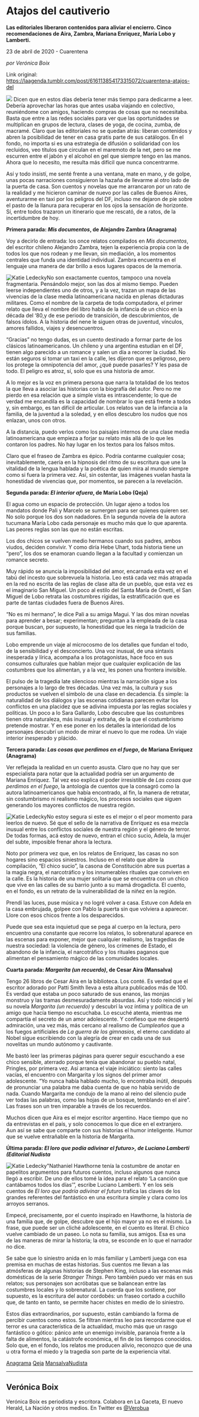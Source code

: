 # Atajos del cautiverio

**Las editoriales liberaron contenidos para aliviar el encierro. Cinco recomendaciones de Aira, Zambra, Mariana Enríquez, María Lobo y  Lamberti.**

23 de abril de 2020 - Cuarentena

_por Verónica Boix_

Link original: https://laagenda.tumblr.com/post/616113854173315072/cuarentena-atajos-del

![](https://64.media.tumblr.com/403099321b2baf3ed08fb3db53905216/8cba466fd3c3afbe-2e/s500x750/1c3a5ea6cf3c0b77b99f167c5423780c1266125e.jpg)
Dicen que en estos días debería tener más tiempo para dedicarme a leer. Debería aprovechar las horas que antes usaba viajando en colectivo, reuniéndome con amigos, haciendo compras de cosas que no necesitaba. Basta que entre a las redes sociales para ver que las oportunidades se multiplican en grupos de lectura, clases de yoga, de cocina, zumba, de macramé. Claro que las editoriales no se quedan atrás: liberan contenidos y abren la posibilidad de tener en casa gratis parte de sus catálogos. En el fondo, no importa si es una estrategia de difusión o solidaridad con los recluidos, veo títulos que circulan en el maremoto de la net, pero se me escurren entre el jabón y el alcohol en gel que siempre tengo en las manos. Ahora que lo necesito, me resulta más difícil que nunca concentrarme.

Así y todo insistí, me senté frente a una ventana, mate en mano, y de golpe, unas pocas narraciones consiguieron la hazaña de llevarme al otro lado de la puerta de casa. Son cuentos y novelas que me arrancaron por un rato de la realidad y me hicieron caminar de nuevo por las calles de Buenos Aires, aventurarme en taxi por los peligros del DF, incluso me dejaron de pie sobre el pasto de la llanura para recuperar en los ojos la sensación de horizonte. Sí, entre todos trazaron un itinerario que me rescató, de a ratos, de la incertidumbre de hoy. 

**Primera parada: *Mis documentos*, de Alejandro Zambra (Anagrama)**

Voy a decirlo de entrada: los once relatos compilados en *Mis documentos*, del escritor chileno Alejandro Zambra, tejen la experiencia propia con la de todos los que nos rodean y me llevan, sin mediación, a los momentos centrales que funda una identidad individual. Zambra encuentra en el lenguaje una manera de dar brillo a esos lugares opacos de la memoria.

![Katie Ledecky](https://64.media.tumblr.com/f88e99757cd97149c5bfccbe9698d64e/8cba466fd3c3afbe-9d/s250x400/18131ab7e43f342edd5027d45e1787b9d7f4c650.jpg)No son exactamente cuentos, tampoco una novela fragmentaria. Pensándolo mejor, son las dos al mismo tiempo. Pueden leerse independientes uno de otros, y a la vez, trazan un mapa de las vivencias de la clase media latinoamericana nacida en plenas dictaduras militares. Como el nombre de la carpeta de toda computadora, el primer relato que lleva el nombre del libro habla de la infancia de un chico en la década del ‘80,y de ese periodo de transición, de descubrimientos, de falsos ídolos. A la historia del nene le siguen otras de juventud, vínculos, amores fallidos, viajes y desencuentros. 

“Gracias” no tengo dudas, es un cuento destinado a formar parte de los clásicos latinoamericanos. Un chileno y una argentina estudian en el DF, tienen algo parecido a un romance y salen un día a recorrer la ciudad. No están seguros si tomar un taxi en la calle, les dijeron que es peligroso, pero los protege la omnipotencia del amor, ¿qué puede pasarles? Y les pasa de todo. El peligro es atroz, sí, solo que es una historia de amor. 

A lo mejor es la voz en primera persona que narra la totalidad de los textos la que lleva a asociar las historias con la biografía del autor. Pero no me pierdo en esa relación que a simple vista es intrascendente; lo que de verdad me encandila es la capacidad de nombrar lo que está frente a todos y, sin embargo, es tan difícil de articular. Los relatos van de la infancia a la familia, de la juventud a la soledad, y en ellos descubro los nudos que nos enlazan, unos con otros.

A la distancia, puedo verlos como los paisajes internos de una clase media latinoamericana que empieza a forjar su relato más allá de lo que les contaron los padres. No hay lugar en los textos para los falsos mitos. 

Claro que el fraseo de Zambra es épico. Podría contarme cualquier cosa; inevitablemente, caería en la hipnosis del ritmo de su escritura que une la vitalidad de la lengua hablada y la poética de quien mira al mundo siempre como si fuera la primera vez. Así, sin ostentar, las imágenes vuelan hasta la honestidad de vivencias que, por momentos, se parecen a la revelación. 

**Segunda parada: *El interior afuera*, de María Lobo (Qeja)**

El agua como un espacio de protección. Un lugar ajeno a todos los mandatos donde Pali y Marcelo se sumergen para ser quienes quieren ser. No solo porque los dos son nadadores. En la segunda novela de la autora tucumana María Lobo cada personaje es mucho más que lo que aparenta. Las peores reglas son las que no están escritas. 

Los dos chicos se vuelven medio hermanos cuando sus padres, ambos viudos, deciden convivir. Y como diría Hebe Uhart, toda historia tiene un “pero”, los dos se enamoran cuando llegan a la facultad y comienzan un romance secreto. 

Muy rápido se anuncia la imposibilidad del amor, encarnada esta vez en el tabú del incesto que sobrevuela la historia. Leo está cada vez más atrapada en la red no escrita de las reglas de clase alta de un pueblo, que esta vez es el imaginario San Miguel. Un poco al estilo del Santa María de Onetti, el San Miguel de Lobo retrata las costumbres rígidas, la estratificación que es parte de tantas ciudades fuera de Buenos Aires. 

“No es mi hermano”, le dice Pali a su amiga Magui. Y las dos miran novelas para aprender a besar; experimentan; preguntan a la empleada de la casa porque buscan, por supuesto, la honestidad que les niega la tradición de sus familias.

Lobo emprende un viaje al microcosmo de los detalles que fundan el todo, de la sensibilidad y el desconcierto. Una voz inusual, de una sintaxis inesperada y lírica, acompaña a los protagonistas, hace foco en sus consumos culturales que hablan mejor que cualquier explicación de las costumbres que los alimentan, y a la vez, les ponen una frontera invisible. 

El pulso de la tragedia late silencioso mientras la narración sigue a los personajes a lo largo de tres décadas. Una vez más, la cultura y sus productos se vuelven el símbolo de una clase en decadencia. Es simple: la naturalidad de los diálogos y las escenas cotidianas parecen evitar los conflictos en una placidez que se adivina impuesta por las reglas sociales y políticas. Un poco a lo Sara Gallardo, Lobo descubre que las costumbres tienen otra naturaleza, más inusual y extraña, de la que el costumbrismo pretende mostrar. Y en ese poner en los detalles la interioridad de los personajes descubrí un modo de mirar el nuevo lo que me rodea. Un viaje interior inesperado y plácido. 

**Tercera parada: *Las cosas que perdimos en el fuego*, de Mariana Enríquez (Anagrama)**

Ver reflejada la realidad en un cuento asusta. Claro que no hay que ser especialista para notar que la actualidad podría ser un argumento de Mariana Enríquez. Tal vez eso explica el poder irresistible de *Las cosas que perdimos en el fuego*, la antología de cuentos que la consagró como la autora latinoamericanos que había encontrado, al fin, la manera de retratar, sin costumbrismo ni realismo mágico, los procesos sociales que siguen generando los mayores conflictos de nuestra región.

![Katie Ledecky](https://64.media.tumblr.com/ab78af0c16adcac58285d7ec9552965f/8cba466fd3c3afbe-28/s250x400/38c25478c09d204f941984d0607f8ac7c7ed8954.jpg)No estoy segura si este es el mejor o el peor momento para leerlos de nuevo. Sé que el sello de la narrativa de Enríquez es esa mezcla inusual entre los conflictos sociales de nuestra región y el género de terror. De todas formas, acá estoy de nuevo, entran el chico sucio, Adela, la mujer del subte, imposible frenar ahora la lectura.

Noto por primera vez que, en los relatos de Enríquez, las casas no son hogares sino espacios siniestros. Incluso en el relato que abre la compilación, “El chico sucio”, la casona de Constitución abre sus puertas a la magia negra, el narcotráfico y los innumerables rituales que conviven en la calle. Es la historia de una mujer solitaria que se encuentra con un chico que vive en las calles de su barrio junto a su mamá drogadicta. El cuento, en el fondo, es un retrato de la vulnerabilidad de la niñez en la región.

Prendí las luces, puse música y no logré volver a casa. Estuve con Adela en la casa embrujada, golpee con Pablo la puerta sin que volviera a aparecer. Llore con esos chicos frente a los desparecidos. 

Puede que sea esta inquietud que se pega al cuerpo en la lectura, pero encuentro una constante que recorre los relatos, lo sobrenatural aparece en las escenas para exponer, mejor que cualquier realismo, las tragedias de nuestra sociedad: la violencia de género, los crímenes de Estado, el abandono de la infancia, el narcotráfico y los rituales paganos que alimentan el pensamiento mágico de las comunidades locales. 

**Cuarta parada: *Margarita (un recuerdo)*, de Cesar Aira (Mansalva)**

Tengo 26 libros de Cesar Aira en la biblioteca. Los conté. Es verdad que el escritor adorado por Patti Smith lleva a esta altura publicados más de 100. Es verdad que estaba un poco saturado de sus enanos, las monjas monstruo y las tramas desmesuradamente absurdas. Así y todo reincidí y leí su novela *Margarita (un recuerdo)* y descubrí la voz íntima y política de un amigo que hacía tiempo no escuchaba. Lo escuché atenta, mientras me compartía el secreto de un amor adolescente. Y confieso que me despertó admiración, una vez más, más cercano al realismo de *Cumpleaños* que a los fuegos artificiales de *La guerra de los gimnasios*, el eterno candidato al Nobel sigue escribiendo con la alegría de crear en cada una de sus novelitas un mundo autónomo y cautivante. 

Me bastó leer las primeras páginas para querer seguir escuchando a ese chico sensible, aterrado porque tenía que abandonar su pueblo natal, Pringles, por primera vez. Así arranca el viaje iniciático: siento las calles vacías, el encuentro con Margarita y los signos del primer amor adolescente. “Yo nunca había hablado mucho, lo encontraba inútil, después de pronunciar una palabra me daba cuenta de que no había servido de nada. Cuando Margarita me condujo de la mano al reino del silencio pude ver todas las palabras, como las hojas de un bosque, temblando en el aire”. Las frases son un tren imparable a través de los recuerdos.

Muchos dicen que Aira es el mejor escritor argentino. Hace tiempo que no da entrevistas en el país, y solo conocemos lo que dice en el extranjero. Aun así se sabe que comparte con sus historias el humor inteligente. Humor que se vuelve entrañable en la historia de Margarita. 

**Última parada: *El loro que podía adivinar el futuro>, de Luciano Lamberti (Editorial Nudista*** 

![Katie Ledecky](https://64.media.tumblr.com/38a5dc0780b233623718e07495534017/8cba466fd3c3afbe-2e/s250x400/80b22aaeb2c4d253d726ce00a480099e8e59eade.jpg)"Nathaniel Hawthorne tenía la costumbre de anotar en papelitos argumentos para futuros cuentos, incluso algunos que nunca llegó a escribir. De uno de ellos tomé la idea para el relato ‘La canción que cantábamos todos los días’”, escribe Luciano Lamberti. Y en los seis cuentos de *El loro que podría adivinar el futuro* trafica las claves de los grandes referentes del fantástico en una escritura simple y clara como los arroyos serranos.

Empecé, precisamente, por el cuento inspirado en Hawthorne, la historia de una familia que, de golpe, descubre que el hijo mayor ya no es el mismo. La frase, que puede ser un cliché adolescente, en el cuento es literal. El chico vuelve cambiado de un paseo. Lo nota su familia, sus amigos. Esa es una de las maneras de mirar la historia; la otra, se esconde en lo que el narrador no dice.

Se sabe que lo siniestro anida en lo más familiar y Lamberti juega con esa premisa en muchas de estas historias. Sus cuentos me llevan a las atmósferas de algunas historias de Stephen King, incluso a las escenas más domésticas de la serie *Stranger Things*. Pero también puedo ver más en sus relatos; sus personajes son acróbatas que se balancean entre las costumbres locales y lo sobrenatural. La cuerda que los sostiene, por supuesto, es la escritura del autor cordobés: un fraseo cortado a cuchillo que, de tanto en tanto, se permite hacer chistes en medio de lo siniestro.

Estos días extraordinarios, por supuesto, están cambiando la forma de percibir cuentos como estos. Se filtran mientras leo para recordarme que el terror es una característica de la actualidad, mucho más que un rasgo fantástico o gótico: pánico ante un enemigo invisible, paranoia frente a la falta de alimentos, la catástrofe económica, el fin de los tiempos conocidos. Solo que, en el fondo, los relatos me producen alivio, reconozco que de una u otra forma el miedo y la tragedia son parte de la experiencia vital. 

 [Anagrama](https://www.anagrama-ed.es/noticias/anagrama/regala-lectura) [Qeja](https://drive.google.com/drive/folders/1V21vqePCJHy3XD-1sb6CiytK33fhgzLy?fbclid=IwAR3S69-QCL7zkI1cfhbbaA4LYlFZtD_sw5zXVxInXzzBCr2ULo5Ir8SFKRk) [Mansalva](https://mansalva.com.ar/tres-ebooks-de-cesar-aira/?v=5b61a1b298a0)[Nudista](https://nudista.app.publica.la/reader/el-loro-que-podia-adivinar-el-futuro-luciano-lamberti-1585243995?location=eyJjaGFwdGVySHJlZiI6ImFsZ3VuYXNub3Rhcy54aHRtbCIsImNmaSI6Ii80LzIvMTowIn0=)  




---

 Verónica Boix
--------------

 Verónica Boix es periodista y escritora. Colabora en La Gaceta, El nuevo Herald, La Nación y otros medios. En Twitter es [@Verobua](https://twitter.com/verobua) 

